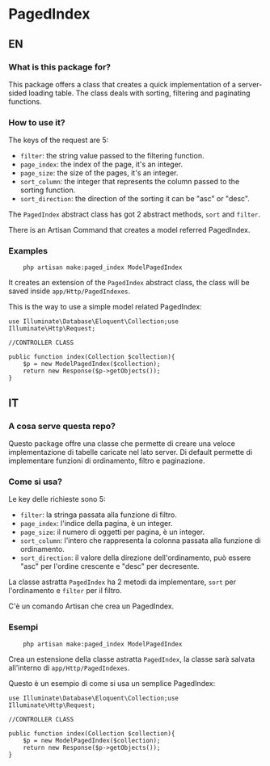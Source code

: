 # PagedIndex #

## EN ##

### What is this package for? ###
This package offers a class that creates a quick implementation of a server-sided loading table. The class deals with
sorting, filtering and paginating functions.

### How to use it? ###

The keys of the request are 5:
- `filter`: the string value passed to the filtering function.
- `page_index`: the index of the page, it's an integer.
- `page_size`: the size of the pages, it's an integer.
- `sort_column`: the integer that represents the column passed to the sorting function.
- `sort_direction`: the direction of the sorting it can be "asc" or "desc".

The `PagedIndex` abstract class has got 2 abstract methods, `sort` and `filter`.

There is an Artisan Command that creates a model referred PagedIndex. 

### Examples ###
```shell
    php artisan make:paged_index ModelPagedIndex
```

It creates an extension of the `PagedIndex` abstract class, the class will be saved inside `app/Http/PagedIndexes`.


This is the way to use a simple model related PagedIndex:
```injectablephp
use Illuminate\Database\Eloquent\Collection;use Illuminate\Http\Request;

//CONTROLLER CLASS

public function index(Collection $collection){
    $p = new ModelPagedIndex($collection);
    return new Response($p->getObjects());
}
```



## IT ##

### A cosa serve questa repo? ###

Questo package offre una classe che permette di creare una veloce implementazione di tabelle caricate nel lato server.
Di default permette di implementare funzioni di ordinamento, filtro e paginazione.

### Come si usa? ###

Le key delle richieste sono 5:
- `filter`: la stringa passata alla funzione di filtro.
- `page_index`: l'indice della pagina, è un integer.
- `page_size`: il numero di oggetti per pagina, è un integer.
- `sort_column`: l'intero che rappresenta la colonna passata alla funzione di ordinamento.
- `sort_direction`: il valore della direzione dell'ordinamento, può essere "asc" per l'ordine crescente e "desc" per decresente.

La classe astratta `PagedIndex` ha 2 metodi da implementare, `sort` per l'ordinamento e `filter` per il filtro.

C'è un comando Artisan che crea un PagedIndex.

### Esempi ###
```shell
    php artisan make:paged_index ModelPagedIndex
```
Crea un estensione della classe astratta `PagedIndex`, la classe sarà salvata all'interno di `app/Http/PagedIndexes`.

Questo è un esempio di come si usa un semplice PagedIndex:
```injectablephp
use Illuminate\Database\Eloquent\Collection;use Illuminate\Http\Request;

//CONTROLLER CLASS

public function index(Collection $collection){
    $p = new ModelPagedIndex($collection);
    return new Response($p->getObjects());
}
```
